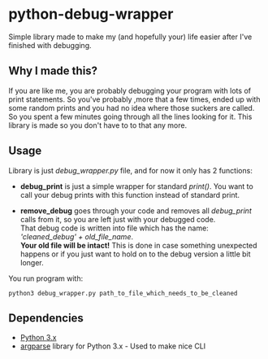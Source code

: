 # python-debug-wrapper
Simple library made to make my (and hopefully your) life easier after I've finished with debugging.

## Why I made this?
If you are like me, you are probably debugging your program with lots of print statements. So you've probably ,more that a few times, ended up with some random prints and you had no idea where those suckers are called. So you spent a few minutes going through all the lines looking for it. This library is made so you don't have to to that any more.

## Usage

Library is just *debug_wrapper.py* file, and for now it only has 2 functions:

- **debug_print** is just a simple wrapper for standard *print()*. You want to call your debug prints with this function instead of standard print.

- **remove_debug** goes through your code and removes all *debug_print* calls from it, so you are left just with your debugged code.  
That debug code is written into file which has the name: *'cleaned_debug' + old_file_name*.  
**Your old file will be intact!** This is done in case something unexpected happens or if you just want to hold on to the debug version a little bit longer. 

You run program with:

`python3 debug_wrapper.py path_to_file_which_needs_to_be_cleaned`



## Dependencies
- [Python 3.x](https://python.org)
- [argparse](https://docs.python.org/3/library/argparse.html) library for Python 3.x - Used to make nice CLI

